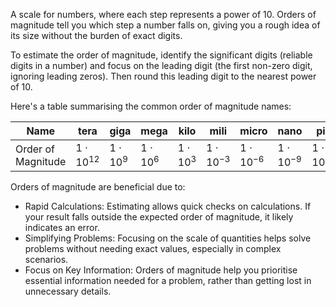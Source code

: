 A scale for numbers, where each step represents a power of 10. Orders of magnitude tell you which step a number falls on, giving you a rough idea of its size without the burden of exact digits.

To estimate the order of magnitude, identify the significant digits (reliable digits in a number) and focus on the leading digit (the first non-zero digit, ignoring leading zeros). Then round this leading digit to the nearest power of 10. 

Here's a table summarising the common order of magnitude names:

| Name               | tera              | giga             | mega             | kilo             | mili              | micro             | nano              | pico               | femto              |
| ------------------ | ----------------- | ---------------- | ---------------- | ---------------- | ----------------- | ----------------- | ----------------- | ------------------ | ------------------ |
| Order of Magnitude | $1 \cdot 10^{12}$ | $1 \cdot 10^{9}$ | $1 \cdot 10^{6}$ | $1 \cdot 10^{3}$ | $1 \cdot 10^{-3}$ | $1 \cdot 10^{-6}$ | $1 \cdot 10^{-9}$ | $1 \cdot 10^{-12}$ | $1 \cdot 10^{-15}$ |

Orders of magnitude are beneficial due to:
- Rapid Calculations: Estimating allows quick checks on calculations. If your result falls outside the expected order of magnitude, it likely indicates an error.
- Simplifying Problems: Focusing on the scale of quantities helps solve problems without needing exact values, especially in complex scenarios.
- Focus on Key Information: Orders of magnitude help you prioritise essential information needed for a problem, rather than getting lost in unnecessary details.